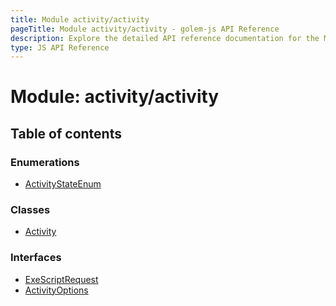 ```yaml
---
title: Module activity/activity
pageTitle: Module activity/activity - golem-js API Reference
description: Explore the detailed API reference documentation for the Module activity/activity within the golem-js SDK for the Golem Network.
type: JS API Reference
---
```

# Module: activity/activity

## Table of contents

### Enumerations

- [ActivityStateEnum](../enums/activity_activity.ActivityStateEnum)

### Classes

- [Activity](../classes/activity_activity.Activity)

### Interfaces

- [ExeScriptRequest](../interfaces/activity_activity.ExeScriptRequest)
- [ActivityOptions](../interfaces/activity_activity.ActivityOptions)

